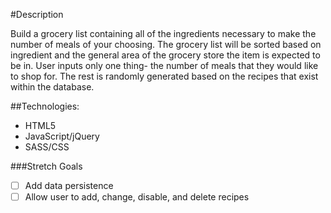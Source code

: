 #Description

Build a grocery list containing all of the ingredients necessary to make the number of meals of your choosing. The grocery list will be sorted based on ingredient and the general area of the grocery store the item is expected to be in.
User inputs only one thing- the number of meals that they would like to shop for. The rest is randomly generated based on the recipes that exist within the database.

##Technologies:
* HTML5
* JavaScript/jQuery
* SASS/CSS

###Stretch Goals
* [ ] Add data persistence
* [ ] Allow user to add, change, disable, and delete recipes
